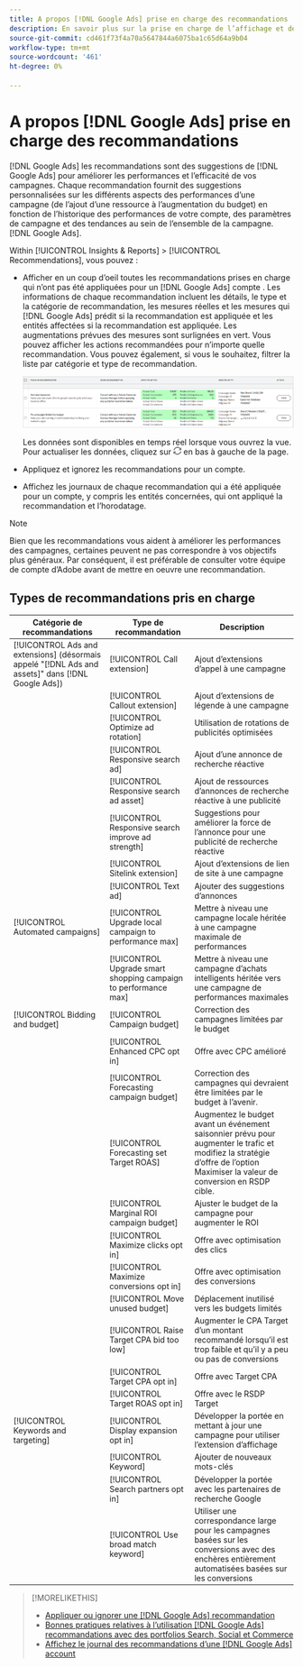 ```yaml
---
title: A propos [!DNL Google Ads] prise en charge des recommandations
description: En savoir plus sur la prise en charge de l’affichage et de la gestion [!DNL Google Ads] recommandations.
source-git-commit: cd461f73f4a70a5647844a6075ba1c65d64a9b04
workflow-type: tm+mt
source-wordcount: '461'
ht-degree: 0%

---
```


# A propos [!DNL Google Ads] prise en charge des recommandations

[!DNL Google Ads] les recommandations sont des suggestions de [!DNL Google Ads] pour améliorer les performances et l’efficacité de vos campagnes. Chaque recommandation fournit des suggestions personnalisées sur les différents aspects des performances d’une campagne (de l’ajout d’une ressource à l’augmentation du budget) en fonction de l’historique des performances de votre compte, des paramètres de campagne et des tendances au sein de l’ensemble de la campagne. [!DNL Google Ads].

Within [!UICONTROL Insights & Reports] > [!UICONTROL Recommendations], vous pouvez :

* Afficher en un coup d’oeil toutes les recommandations prises en charge qui n’ont pas été appliquées pour un [!DNL Google Ads] compte . Les informations de chaque recommandation incluent les détails, le type et la catégorie de recommandation, les mesures réelles et les mesures qui [!DNL Google Ads] prédit si la recommandation est appliquée et les entités affectées si la recommandation est appliquée. Les augmentations prévues des mesures sont surlignées en vert. Vous pouvez afficher les actions recommandées pour n’importe quelle recommandation. Vous pouvez également, si vous le souhaitez, filtrer la liste par catégorie et type de recommandation.

   ![Interface utilisateur de Recommendations](/help/search-social-commerce/assets/recommendations-ui.png "Interface utilisateur de Recommendations")

   Les données sont disponibles en temps réel lorsque vous ouvrez la vue. Pour actualiser les données, cliquez sur ![Actualiser](/help/search-social-commerce/assets/refresh.png "Actualiser") en bas à gauche de la page.

* Appliquez et ignorez les recommandations pour un compte.

* Affichez les journaux de chaque recommandation qui a été appliquée pour un compte, y compris les entités concernées, qui ont appliqué la recommandation et l’horodatage.

>[!NOTE]
>
>Bien que les recommandations vous aident à améliorer les performances des campagnes, certaines peuvent ne pas correspondre à vos objectifs plus généraux. Par conséquent, il est préférable de consulter votre équipe de compte d’Adobe avant de mettre en oeuvre une recommandation.

## Types de recommandations pris en charge

| Catégorie de recommandations | Type de recommandation | Description |
| --- | --- | --- |
| [!UICONTROL Ads and extensions] (désormais appelé &quot;[!DNL Ads and assets]&quot; dans [!DNL Google Ads]) | [!UICONTROL Call extension] | Ajout d’extensions d’appel à une campagne |
|  | [!UICONTROL Callout extension] | Ajout d’extensions de légende à une campagne |
|  | [!UICONTROL Optimize ad rotation] | Utilisation de rotations de publicités optimisées |
|  | [!UICONTROL Responsive search ad] | Ajout d’une annonce de recherche réactive |
|  | [!UICONTROL Responsive search ad asset] | Ajout de ressources d’annonces de recherche réactive à une publicité |
|  | [!UICONTROL Responsive search improve ad strength] | Suggestions pour améliorer la force de l’annonce pour une publicité de recherche réactive |
|  | [!UICONTROL Sitelink extension] | Ajout d’extensions de lien de site à une campagne |
|  | [!UICONTROL Text ad] | Ajouter des suggestions d’annonces |
| [!UICONTROL Automated campaigns] | [!UICONTROL Upgrade local campaign to performance max] | Mettre à niveau une campagne locale héritée à une campagne maximale de performances |
|  | [!UICONTROL Upgrade smart shopping campaign to performance max] | Mettre à niveau une campagne d’achats intelligents héritée vers une campagne de performances maximales |
| [!UICONTROL Bidding and budget] | [!UICONTROL Campaign budget] | Correction des campagnes limitées par le budget |
|  | [!UICONTROL Enhanced CPC opt in] | Offre avec CPC amélioré |
|  | [!UICONTROL Forecasting campaign budget] | Correction des campagnes qui devraient être limitées par le budget à l’avenir. |
|  | [!UICONTROL Forecasting set Target ROAS] | Augmentez le budget avant un événement saisonnier prévu pour augmenter le trafic et modifiez la stratégie d’offre de l’option Maximiser la valeur de conversion en RSDP cible. |
|  | [!UICONTROL Marginal ROI campaign budget] | Ajuster le budget de la campagne pour augmenter le ROI |
|  | [!UICONTROL Maximize clicks opt in] | Offre avec optimisation des clics |
|  | [!UICONTROL Maximize conversions opt in] | Offre avec optimisation des conversions |
|  | [!UICONTROL Move unused budget] | Déplacement inutilisé vers les budgets limités |
|  | [!UICONTROL Raise Target CPA bid too low] | Augmenter le CPA Target d’un montant recommandé lorsqu’il est trop faible et qu’il y a peu ou pas de conversions |
|  | [!UICONTROL Target CPA opt in] | Offre avec Target CPA |
|  | [!UICONTROL Target ROAS opt in] | Offre avec le RSDP Target |
| [!UICONTROL Keywords and targeting] | [!UICONTROL Display expansion opt in] | Développer la portée en mettant à jour une campagne pour utiliser l’extension d’affichage |
|  | [!UICONTROL Keyword] | Ajouter de nouveaux mots-clés |
|  | [!UICONTROL Search partners opt in] | Développer la portée avec les partenaires de recherche Google |
|  | [!UICONTROL Use broad match keyword] | Utiliser une correspondance large pour les campagnes basées sur les conversions avec des enchères entièrement automatisées basées sur les conversions |

>[!MORELIKETHIS]
>
>* [Appliquer ou ignorer une [!DNL Google Ads] recommandation](google-recommendation-apply-dismiss.md)
>* [Bonnes pratiques relatives à l’utilisation [!DNL Google Ads] recommandations avec des portfolios Search, Social et Commerce](google-recommendation-best-practices.md)
>* [Affichez le journal des recommandations d’une [!DNL Google Ads] account](google-recommendation-view-log.md)


